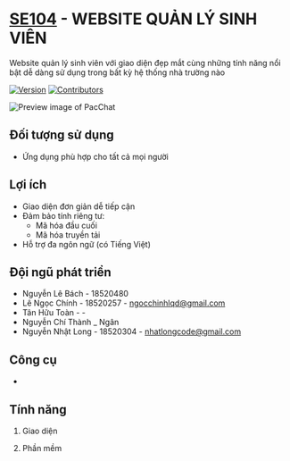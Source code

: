 # [SE104][web_link] - WEBSITE QUẢN LÝ SINH VIÊN

Website quản lý sinh viên với giao diện đẹp mắt cùng những tính năng nổi bật dễ dàng sử dụng trong bất kỳ hệ thống nhà trường nào

[![Version](https://img.shields.io/badge/version-0.0.1-brightgreen)][web_link]
[![Contributors](https://img.shields.io/badge/contributors-6-blue)][web_link]

![Preview image of PacChat][preview_image_url]

## Đối tượng sử dụng ##
- Ứng dụng phù hợp cho tất cả mọi người

## Lợi ích ##
- Giao diện đơn giản dễ tiếp cận
- Đảm bảo tính riêng tư:
	- Mã hóa đầu cuối
	- Mã hóa truyền tải
- Hỗ trợ đa ngôn ngữ (có Tiếng Việt)


## Đội ngũ phát triển ##
- Nguyễn Lê Bách - 18520480
- Lê Ngọc Chính - 18520257 - ngocchinhlqd@gmail.com
- Tân Hữu Toàn - -
- Nguyễn Chí Thành
_ Ngân
- Nguyễn Nhật Long - 18520304 - nhatlongcode@gmail.com

## Công cụ ##
- 

## Tính năng ##
1. Giao diện
	
2. Phần mềm
	

[//]: # (LINKS)
[web_link]: https://github.com/uitchinhln/SE104

[preview_image_url]: /UI/preview.png  "Preview image"
